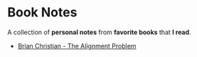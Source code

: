 # Book Notes

A collection of **personal notes** from **favorite books** that **I read**.

* [Brian Christian - The Alignment Problem](books/the_alignment_problem.md)